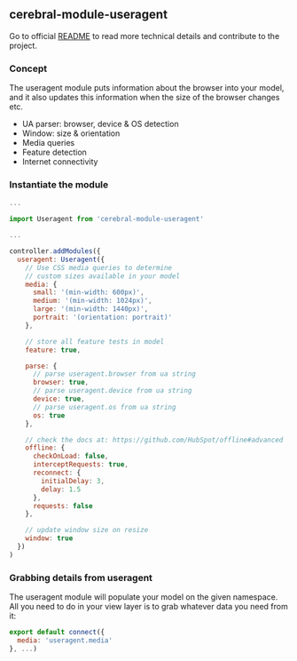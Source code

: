 ## cerebral-module-useragent

Go to official [README](https://github.com/cerebral/cerebral-module-useragent/blob/master/README.md) to read more technical details and contribute to the project.

### Concept
The useragent module puts information about the browser into your model, and it also updates this information when the size of the browser changes etc.

- UA parser: browser, device & OS detection
- Window: size & orientation
- Media queries
- Feature detection
- Internet connectivity

### Instantiate the module
```javascript
...

import Useragent from 'cerebral-module-useragent'

...

controller.addModules({
  useragent: Useragent({
    // Use CSS media queries to determine
    // custom sizes available in your model
    media: {
      small: '(min-width: 600px)',
      medium: '(min-width: 1024px)',
      large: '(min-width: 1440px)',
      portrait: '(orientation: portrait)'
    },

    // store all feature tests in model
    feature: true,

    parse: {
      // parse useragent.browser from ua string
      browser: true,
      // parse useragent.device from ua string
      device: true,
      // parse useragent.os from ua string
      os: true
    },

    // check the docs at: https://github.com/HubSpot/offline#advanced
    offline: {
      checkOnLoad: false,
      interceptRequests: true,
      reconnect: {
        initialDelay: 3,
        delay: 1.5
      },
      requests: false
    },

    // update window size on resize
    window: true
  })
)
```

### Grabbing details from useragent
The useragent module will populate your model on the given namespace. All you need to do in your view layer is to grab whatever data you need from it:

```javascript
export default connect({
  media: 'useragent.media'
}, ...)
```
